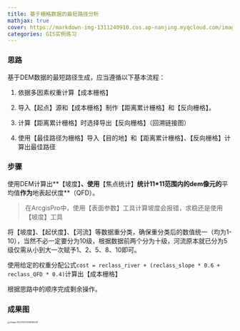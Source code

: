 ```yaml
---
title: 基于栅格数据的最短路径分析
mathjax: true
cover: https://markdown-img-1311240910.cos.ap-nanjing.myqcloud.com/image-20221027204648240.png
categories: GIS实例练习
---
```

### 思路

基于DEM数据的最短路径生成，应当遵循以下基本流程：

1. 依据多因素权重计算【成本栅格】

2. 导入【起点】源和【成本栅格】制作【距离累计栅格】和【反向栅格】。

3.  计算【距离累计栅格】时选择导出【反向栅格】（回溯链接图）

4. 使用【最佳路径为栅格】导入【目的地】和【距离累计栅格】、【反向栅格】计算出最佳路径

### 步骤

使用DEM计算出**【坡度】**、使用**【焦点统计】**统计11*11范围内的dem像元的**平均值**作为**地表起伏度**（QFD）。

> 在ArcgisPro中，使用【表面参数】工具计算坡度会报错，求稳还是使用【坡度】工具

将【坡度】、【起伏度】、【河流】等数据重分类，确保重分类后的数值统一（均为1-10），当然不必一定要分为10级，根据数据前两个分为十级，河流原本就已分为5级仅需从小到大一次赋予1、2、5、8、10即可。

使用给定的权重分配公式`cost = reclass_river + (reclass_slope * 0.6 + reclass_QFD * 0.4)`计算出【成本栅格】

根据思路中的顺序完成剩余操作。

### 成果图

<img src="https://markdown-img-1311240910.cos.ap-nanjing.myqcloud.com/image-20221027204648240.png" alt="image-20221027204648240" style="zoom:33%;" />